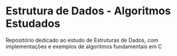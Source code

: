 # Estrutura de Dados - Algoritmos Estudados
Repositório dedicado ao estudo de Estruturas de Dados, com implementações e exemplos de algoritmos fundamentais em C
